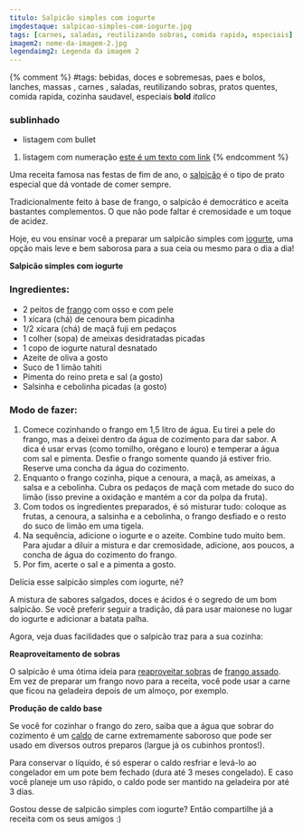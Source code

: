 ```yaml
---
titulo: Salpicão simples com iogurte
imgdestaque: salpicao-simples-com-iogurte.jpg
tags: [carnes, saladas, reutilizando sobras, comida rapida, especiais]
imagem2: nome-da-imagem-2.jpg
legendaimg2: Legenda da imagem 2
---
```

{% comment %}
#tags: bebidas, doces e sobremesas, paes e bolos, lanches, massas , carnes , saladas, reutilizando sobras, pratos quentes, comida rapida, cozinha saudavel, especiais
**bold**
*italico*
### sublinhado
* listagem com bullet
1. listagem com numeração
[este é um texto com link](https://www.enderecodolink.com)
{% endcomment %}

Uma receita famosa nas festas de fim de ano, o [salpicão](http://paneladepau.com.br/barquete-de-salpicao/) é o tipo de prato especial que dá vontade de comer sempre. 

Tradicionalmente feito à base de frango, o salpicão é democrático e aceita bastantes complementos. O que não pode faltar é cremosidade e um toque de acidez.

Hoje, eu vou ensinar você a preparar um salpicão simples com [iogurte](http://paneladepau.com.br/salada-com-molho-de-iogurte/), uma opção mais leve e bem saborosa para a sua ceia ou mesmo para o dia a dia!

**Salpicão simples com iogurte**

### Ingredientes: 

* 2 peitos de [frango](http://paneladepau.com.br/coxas-de-frango-assadas-com-farofa/) com osso e com pele 
* 1 xícara (chá) de cenoura bem picadinha
* 1/2 xícara (chá) de maçã fuji em pedaços
* 1 colher (sopa) de ameixas desidratadas picadas
* 1 copo de iogurte natural desnatado
* Azeite de oliva a gosto 
* Suco de 1 limão tahiti
* Pimenta do reino preta e sal (a gosto)
* Salsinha e cebolinha picadas (a gosto)

### Modo de fazer:

1. Comece cozinhando o frango em 1,5 litro de água. Eu tirei a pele do frango, mas a deixei dentro da água de cozimento para dar sabor. A dica é usar ervas (como tomilho, orégano e louro) e temperar a água com sal e pimenta. Desfie o frango somente quando já estiver frio. Reserve uma concha da água do cozimento.
2. Enquanto o frango cozinha, pique a cenoura, a maçã, as ameixas, a salsa e a cebolinha. Cubra os pedaços de maçã com metade do suco do limão (isso previne a oxidação e mantém a cor da polpa da fruta).
3. Com todos os ingredientes preparados, é só misturar tudo: coloque as frutas, a cenoura, a salsinha e a cebolinha, o frango desfiado e o resto do suco de limão em uma tigela. 
4. Na sequência, adicione o iogurte e o azeite. Combine tudo muito bem. Para ajudar a diluir a mistura e dar cremosidade, adicione, aos poucos, a concha de água do cozimento do frango. 
6. Por fim, acerte o sal e a pimenta a gosto.

Delícia esse salpicão simples com iogurte, né?

A mistura de sabores salgados, doces e ácidos é o segredo de um bom salpicão. Se você preferir seguir a tradição, dá para usar maionese no lugar do iogurte e adicionar a batata palha. 

Agora, veja duas facilidades que o salpicão traz para a sua cozinha:

**Reaproveitamento de sobras**

O salpicão é uma ótima ideia para [reaproveitar sobras](http://paneladepau.com.br/tags/reutilizando-sobras/) de [frango assado](http://paneladepau.com.br/frango-de-natal/). Em vez de preparar um frango novo para a receita, você pode usar a carne que ficou na geladeira depois de um almoço, por exemplo. 

**Produção de caldo base**

Se você for cozinhar o frango do zero, saiba que a água que sobrar do cozimento é um [caldo](http://paneladepau.com.br/caldo-de-legumes-caseiro/) de carne extremamente saboroso que pode ser usado em diversos outros preparos (largue já os cubinhos prontos!). 

Para conservar o líquido, é só esperar o caldo resfriar e levá-lo ao congelador em um pote bem fechado (dura até 3 meses congelado). E caso você planeje um uso rápido, o caldo pode ser mantido na geladeira por até 3 dias. 

Gostou desse de salpicão simples com iogurte? Então compartilhe já a receita com os seus amigos :)
